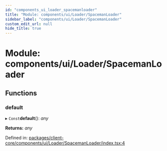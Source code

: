 ```yaml
---
id: "components_ui_loader_spacemanloader"
title: "Module: components/ui/Loader/SpacemanLoader"
sidebar_label: "components/ui/Loader/SpacemanLoader"
custom_edit_url: null
hide_title: true
---
```


# Module: components/ui/Loader/SpacemanLoader

## Functions

### default

▸ `Const`**default**(): *any*

**Returns:** *any*

Defined in: [packages/client-core/components/ui/Loader/SpacemanLoader/index.tsx:4](https://github.com/xr3ngine/xr3ngine/blob/56376a778/packages/client-core/components/ui/Loader/SpacemanLoader/index.tsx#L4)
